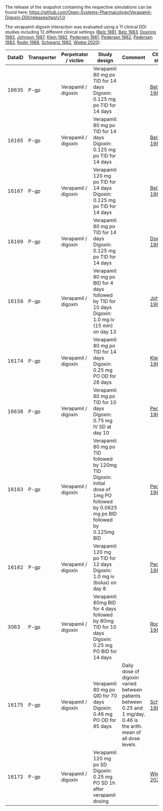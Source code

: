 The release of the snapshot containing the respective simulations can be found here: <https://github.com/Open-Systems-Pharmacology/Verapamil-Digoxin-DDI/releases/tag/v1.0>

The verapamil-digoxin interaction was evaluated using a 11 clinical DDI studies including 12 different clinical settings ([Belz 1981](#references), [Belz 1983](#references), [Doering 1983](#references), [Johnson 1987](#references), [Klein 1982](#references), [Pedersen 1981](#references), [Pedersen 1982](#references), [Pedersen 1983](#references), [Rodin 1988](#references), [Schwartz 1982](#references), [Wiebe 2020](#references)).



| DataID | Transporter | Perpetrator / victim       | Study design                                                 | Comment                                                      | Clinical study                        |
| ------ | ------ | -------------------------- | ------------------------------------------------------------ | ------------------------------------------------------------ | ------------------------------------- |
| 16635    | P-gp | Verapamil / digoxin | Verapamil: 80 mg po TID for 14 days<br />Digoxin: 0.125 mg po TID for 14 days|              | [Belz 1981](#references)          |
| 16165    | P-gp | Verapamil / digoxin | Verapamil: 80 mg po TID for 14 days<br />Digoxin: 0.125 mg po TID for 14 days|              | [Belz 1983](#references)          |
| 16167    | P-gp | Verapamil / digoxin | Verapamil: 120 mg po TID for 14 days<br />Digoxin: 0.125 mg po TID for 14 days|              | [Belz 1983](#references)          |
| 16169   | P-gp | Verapamil / digoxin | Verapamil: 80 mg po TID for 14 days<br />Digoxin: 0.125 mg po TID for 14 days|              | [Doering 1983](#references)          |
| 16159    | P-gp | Verapamil / digoxin | Verapamil: 80 mg po BID for 4 days followed by TID for 10 days<br />Digoxin: 1.0 mg iv (15 min) on day 13|              | [Johnson 1987](#references)          |
| 16174    | P-gp | Verapamil / digoxin | Verapamil: 80 mg po TID for 14 days<br />Digoxin: 0.25 mg PO OD for 28 days|              | [Klein 1982](#references)          |
| 16638    | P-gp | Verapamil / digoxin | Verapamil: 80 mg po TID for 10 days<br />Digoxin: 0.75 mg IV SD at day 10|              | [Pedersen 1981](#references) 
| 16163    | P-gp | Verapamil / digoxin | Verapamil: 80 mg po TID followed by 120mg TID<br />Digoxin: initial dose of 1mg PO followed by 0.0625 mg po BID followed by 0.125mg BID |              | [Pedersen 1982](#references)          |
| 16162    | P-gp | Verapamil / digoxin | Verapamil: 120 mg po TID for 12 days<br />Digoxin: 1.0 mg iv (bolus) on day 8|              | [Pedersen 1983](#references)          |
| 3063  | P-gp | Verapamil / digoxin | Verapamil: 80mg BID for 4 days followed by 80mg TID for 10 days<br />Digoxin: 0.25 mg PO BID for 14 days|              | [Rodin 1988](#references)          |
| 16175   | P-gp | Verapamil / digoxin | Verapamil: 80 mg po QID for 70 days<br />Digoxin: 0.46 mg PO OD for 85 days| Daily dose of digoxin varied between patients between 0.25 and 1 mg/day. 0.46 is the arith. mean of all dose levels.  | [Schwartz 1982](#references)          |
| 16172   | P-gp | Verapamil / digoxin | Verapamil: 120 mg po SD<br />Digoxin: 0.25 mg PO SD 1h after verapamil dosing|              | [Wiebe 2020](#references)          |






